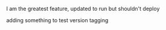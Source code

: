 I am the greatest feature, updated to run but shouldn't deploy

adding something to test version tagging
